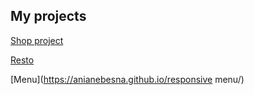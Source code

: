 

## My projects

[Shop project](https://anianebesna.github.io/ShopProject/)

[Resto](https://anianebesna.github.io/resto/)

[Menu](https://anianebesna.github.io/responsive menu/)
